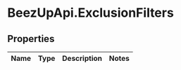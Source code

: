 # BeezUpApi.ExclusionFilters

## Properties
Name | Type | Description | Notes
------------ | ------------- | ------------- | -------------


